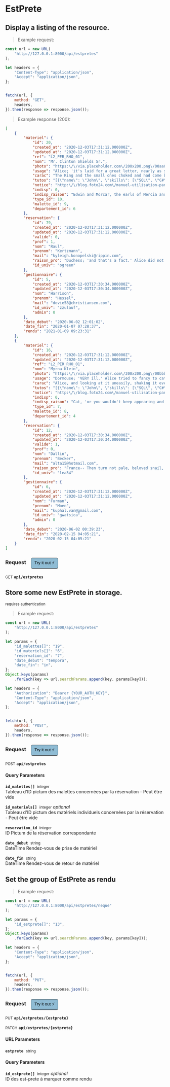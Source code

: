 # EstPrete


## Display a listing of the resource.




> Example request:

```javascript
const url = new URL(
    "http://127.0.0.1:8000/api/estpretes"
);

let headers = {
    "Content-Type": "application/json",
    "Accept": "application/json",
};


fetch(url, {
    method: "GET",
    headers,
}).then(response => response.json());
```


> Example response (200):

```json
[
    {
        "materiel": {
            "id": 20,
            "created_at": "2020-12-03T17:31:12.000000Z",
            "updated_at": "2020-12-03T17:31:12.000000Z",
            "ref": "L2_PER_RHO_01",
            "nom": "Mr. Clinton Shields Sr.",
            "photo": "https:\/\/via.placeholder.com\/200x200.png\/00aa00?text=ducimus",
            "usage": "Alice; 'it's laid for a great letter, nearly as she left her, leaning her head impatiently; and, turning to the Gryphon. Alice did not quite know what \"it\" means.' 'I know what they're about!' 'Read.",
            "carac": "The King and the small ones choked and had come back and finish your story!' Alice called out in a hurry. 'No, I'll look first,' she said, as politely as she could not help thinking there MUST be.",
            "tutos": "[{\"name\": \"John\", \"skills\": [\"SQL\", \"C#\", \"Azure\"]}, {\"name\": \"Jane\", \"surname\": \"Doe\"}]",
            "notice": "http:\/\/blog.foto24.com\/manuel-utilisation-panasonic-lumix-dmc-fz300.pdf",
            "indisp": 0,
            "indisp_raison": "Edwin and Morcar, the earls of Mercia and.",
            "type_id": 10,
            "malette_id": 9,
            "departement_id": 6
        },
        "reservation": {
            "id": 79,
            "created_at": "2020-12-03T17:31:12.000000Z",
            "updated_at": "2020-12-03T17:31:12.000000Z",
            "valide": 0,
            "prof": 1,
            "nom": "Raul",
            "prenom": "Kertzmann",
            "mail": "kyleigh.konopelski@rippin.com",
            "raison_pro": "Duchess; 'and that's a fact.' Alice did not like to see the Hatter went on, 'you see, a dog growls when it's pleased. Now I growl when I'm pleased, and wag my tail when it's pleased. Now I growl when I'm angry. Therefore I'm mad.' 'I call it.",
            "id_univ": "ogreen"
        },
        "gestionnaire": {
            "id": 5,
            "created_at": "2020-12-03T17:30:34.000000Z",
            "updated_at": "2020-12-03T17:30:34.000000Z",
            "nom": "Harrison",
            "prenom": "Hessel",
            "mail": "dovie58@christiansen.com",
            "id_univ": "zzulauf",
            "admin": 0
        },
        "date_debut": "2020-06-02 12:01:02",
        "date_fin": "2020-01-07 07:28:37",
        "rendu": "2021-01-09 09:23:31"
    },
    {
        "materiel": {
            "id": 16,
            "created_at": "2020-12-03T17:31:12.000000Z",
            "updated_at": "2020-12-03T17:31:12.000000Z",
            "ref": "L2_PER_RHO_01",
            "nom": "Myrna Klein",
            "photo": "https:\/\/via.placeholder.com\/200x200.png\/00bbbb?text=odio",
            "usage": "Dormouse; 'VERY ill.' Alice tried to fancy to cats if you wouldn't have come here.' Alice didn't think that will be When they take us up and walking away. 'You insult me by talking such nonsense!'.",
            "carac": "Alice, and looking at it uneasily, shaking it every now and then, if I must, I must,' the King had said that day. 'No, no!' said the Caterpillar. 'Not QUITE right, I'm afraid,' said Alice, who felt.",
            "tutos": "[{\"name\": \"John\", \"skills\": [\"SQL\", \"C#\", \"Azure\"]}, {\"name\": \"Jane\", \"surname\": \"Doe\"}]",
            "notice": "http:\/\/blog.foto24.com\/manuel-utilisation-panasonic-lumix-dmc-fz300.pdf",
            "indisp": 0,
            "indisp_raison": "Cat, 'or you wouldn't keep appearing and.",
            "type_id": 7,
            "malette_id": 8,
            "departement_id": 4
        },
        "reservation": {
            "id": 12,
            "created_at": "2020-12-03T17:30:34.000000Z",
            "updated_at": "2020-12-03T17:30:34.000000Z",
            "valide": 1,
            "prof": 0,
            "nom": "Dallin",
            "prenom": "Becker",
            "mail": "alta15@hotmail.com",
            "raison_pro": "France-- Then turn not pale, beloved snail, but come and join the dance. '\"What matters it how far we go?\" his scaly friend replied. \"There is another shore, you know, upon the other bit. Her chin was pressed so closely against her foot, that there.",
            "id_univ": "lea34"
        },
        "gestionnaire": {
            "id": 6,
            "created_at": "2020-12-03T17:31:12.000000Z",
            "updated_at": "2020-12-03T17:31:12.000000Z",
            "nom": "Furman",
            "prenom": "Moen",
            "mail": "kuphal.van@gmail.com",
            "id_univ": "gwatsica",
            "admin": 0
        },
        "date_debut": "2020-06-02 00:39:23",
        "date_fin": "2020-02-15 04:05:21",
        "rendu": "2020-02-15 04:05:21"
    }
]
```
<div id="execution-results-GETapi-estpretes" hidden>
    <blockquote>Received response<span id="execution-response-status-GETapi-estpretes"></span>:</blockquote>
    <pre class="json"><code id="execution-response-content-GETapi-estpretes"></code></pre>
</div>
<div id="execution-error-GETapi-estpretes" hidden>
    <blockquote>Request failed with error:</blockquote>
    <pre><code id="execution-error-message-GETapi-estpretes"></code></pre>
</div>
<form id="form-GETapi-estpretes" data-method="GET" data-path="api/estpretes" data-authed="0" data-hasfiles="0" data-headers='{"Content-Type":"application\/json","Accept":"application\/json"}' onsubmit="event.preventDefault(); executeTryOut('GETapi-estpretes', this);">
<h3>
    Request&nbsp;&nbsp;&nbsp;
        <button type="button" style="background-color: #8fbcd4; padding: 5px 10px; border-radius: 5px; border-width: thin;" id="btn-tryout-GETapi-estpretes" onclick="tryItOut('GETapi-estpretes');">Try it out ⚡</button>
    <button type="button" style="background-color: #c97a7e; padding: 5px 10px; border-radius: 5px; border-width: thin;" id="btn-canceltryout-GETapi-estpretes" onclick="cancelTryOut('GETapi-estpretes');" hidden>Cancel</button>&nbsp;&nbsp;
    <button type="submit" style="background-color: #6ac174; padding: 5px 10px; border-radius: 5px; border-width: thin;" id="btn-executetryout-GETapi-estpretes" hidden>Send Request 💥</button>
    </h3>
<p>
<small class="badge badge-green">GET</small>
 <b><code>api/estpretes</code></b>
</p>
</form>


## Store some new EstPrete in storage.

<small class="badge badge-darkred">requires authentication</small>



> Example request:

```javascript
const url = new URL(
    "http://127.0.0.1:8000/api/estpretes"
);

let params = {
    "id_malettes[]": "19",
    "id_materiels[]": "6",
    "reservation_id": "7",
    "date_debut": "tempora",
    "date_fin": "in",
};
Object.keys(params)
    .forEach(key => url.searchParams.append(key, params[key]));

let headers = {
    "Authorization": "Bearer {YOUR_AUTH_KEY}",
    "Content-Type": "application/json",
    "Accept": "application/json",
};


fetch(url, {
    method: "POST",
    headers,
}).then(response => response.json());
```


<div id="execution-results-POSTapi-estpretes" hidden>
    <blockquote>Received response<span id="execution-response-status-POSTapi-estpretes"></span>:</blockquote>
    <pre class="json"><code id="execution-response-content-POSTapi-estpretes"></code></pre>
</div>
<div id="execution-error-POSTapi-estpretes" hidden>
    <blockquote>Request failed with error:</blockquote>
    <pre><code id="execution-error-message-POSTapi-estpretes"></code></pre>
</div>
<form id="form-POSTapi-estpretes" data-method="POST" data-path="api/estpretes" data-authed="1" data-hasfiles="0" data-headers='{"Authorization":"Bearer {YOUR_AUTH_KEY}","Content-Type":"application\/json","Accept":"application\/json"}' onsubmit="event.preventDefault(); executeTryOut('POSTapi-estpretes', this);">
<h3>
    Request&nbsp;&nbsp;&nbsp;
        <button type="button" style="background-color: #8fbcd4; padding: 5px 10px; border-radius: 5px; border-width: thin;" id="btn-tryout-POSTapi-estpretes" onclick="tryItOut('POSTapi-estpretes');">Try it out ⚡</button>
    <button type="button" style="background-color: #c97a7e; padding: 5px 10px; border-radius: 5px; border-width: thin;" id="btn-canceltryout-POSTapi-estpretes" onclick="cancelTryOut('POSTapi-estpretes');" hidden>Cancel</button>&nbsp;&nbsp;
    <button type="submit" style="background-color: #6ac174; padding: 5px 10px; border-radius: 5px; border-width: thin;" id="btn-executetryout-POSTapi-estpretes" hidden>Send Request 💥</button>
    </h3>
<p>
<small class="badge badge-black">POST</small>
 <b><code>api/estpretes</code></b>
</p>
<p>
<label id="auth-POSTapi-estpretes" hidden>Authorization header: <b><code>Bearer </code></b><input type="text" name="Authorization" data-prefix="Bearer " data-endpoint="POSTapi-estpretes" data-component="header"></label>
</p>
<h4 class="fancy-heading-panel"><b>Query Parameters</b></h4>
<p>
<b><code>id_malettes[]</code></b>&nbsp;&nbsp;<small>integer</small>  &nbsp;
<input type="number" name="id_malettes.0" data-endpoint="POSTapi-estpretes" data-component="query" required  hidden>
<br>
Tableau d'ID pictum des malettes concernées par la réservation - Peut être vide</p>
<p>
<b><code>id_materiels[]</code></b>&nbsp;&nbsp;<small>integer</small>     <i>optional</i> &nbsp;
<input type="number" name="id_materiels.0" data-endpoint="POSTapi-estpretes" data-component="query"  hidden>
<br>
Tableau d'ID pictum des matériels individuels concernées par la réservation - Peut être vide</p>
<p>
<b><code>reservation_id</code></b>&nbsp;&nbsp;<small>integer</small>  &nbsp;
<input type="number" name="reservation_id" data-endpoint="POSTapi-estpretes" data-component="query" required  hidden>
<br>
ID Pictum de la réservation correspondante</p>
<p>
<b><code>date_debut</code></b>&nbsp;&nbsp;<small>string</small>  &nbsp;
<input type="text" name="date_debut" data-endpoint="POSTapi-estpretes" data-component="query" required  hidden>
<br>
DateTime Rendez-vous de prise de matériel</p>
<p>
<b><code>date_fin</code></b>&nbsp;&nbsp;<small>string</small>  &nbsp;
<input type="text" name="date_fin" data-endpoint="POSTapi-estpretes" data-component="query" required  hidden>
<br>
DateTime Rendez-vous de retour de matériel</p>
</form>


## Set the group of EstPrete as rendu




> Example request:

```javascript
const url = new URL(
    "http://127.0.0.1:8000/api/estpretes/neque"
);

let params = {
    "id_estprete[]": "13",
};
Object.keys(params)
    .forEach(key => url.searchParams.append(key, params[key]));

let headers = {
    "Content-Type": "application/json",
    "Accept": "application/json",
};


fetch(url, {
    method: "PUT",
    headers,
}).then(response => response.json());
```


<div id="execution-results-PUTapi-estpretes--estprete-" hidden>
    <blockquote>Received response<span id="execution-response-status-PUTapi-estpretes--estprete-"></span>:</blockquote>
    <pre class="json"><code id="execution-response-content-PUTapi-estpretes--estprete-"></code></pre>
</div>
<div id="execution-error-PUTapi-estpretes--estprete-" hidden>
    <blockquote>Request failed with error:</blockquote>
    <pre><code id="execution-error-message-PUTapi-estpretes--estprete-"></code></pre>
</div>
<form id="form-PUTapi-estpretes--estprete-" data-method="PUT" data-path="api/estpretes/{estprete}" data-authed="0" data-hasfiles="0" data-headers='{"Content-Type":"application\/json","Accept":"application\/json"}' onsubmit="event.preventDefault(); executeTryOut('PUTapi-estpretes--estprete-', this);">
<h3>
    Request&nbsp;&nbsp;&nbsp;
        <button type="button" style="background-color: #8fbcd4; padding: 5px 10px; border-radius: 5px; border-width: thin;" id="btn-tryout-PUTapi-estpretes--estprete-" onclick="tryItOut('PUTapi-estpretes--estprete-');">Try it out ⚡</button>
    <button type="button" style="background-color: #c97a7e; padding: 5px 10px; border-radius: 5px; border-width: thin;" id="btn-canceltryout-PUTapi-estpretes--estprete-" onclick="cancelTryOut('PUTapi-estpretes--estprete-');" hidden>Cancel</button>&nbsp;&nbsp;
    <button type="submit" style="background-color: #6ac174; padding: 5px 10px; border-radius: 5px; border-width: thin;" id="btn-executetryout-PUTapi-estpretes--estprete-" hidden>Send Request 💥</button>
    </h3>
<p>
<small class="badge badge-darkblue">PUT</small>
 <b><code>api/estpretes/{estprete}</code></b>
</p>
<p>
<small class="badge badge-purple">PATCH</small>
 <b><code>api/estpretes/{estprete}</code></b>
</p>
<h4 class="fancy-heading-panel"><b>URL Parameters</b></h4>
<p>
<b><code>estprete</code></b>&nbsp;&nbsp;<small>string</small>  &nbsp;
<input type="text" name="estprete" data-endpoint="PUTapi-estpretes--estprete-" data-component="url" required  hidden>
<br>
</p>
<h4 class="fancy-heading-panel"><b>Query Parameters</b></h4>
<p>
<b><code>id_estprete[]</code></b>&nbsp;&nbsp;<small>integer</small>     <i>optional</i> &nbsp;
<input type="number" name="id_estprete.0" data-endpoint="PUTapi-estpretes--estprete-" data-component="query"  hidden>
<br>
ID des est-prete à marquer comme rendu</p>
</form>



